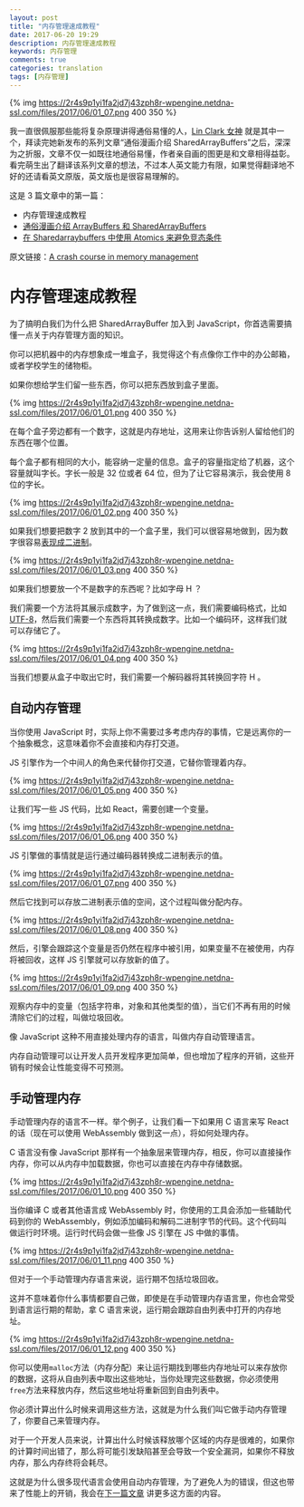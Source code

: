 ```yaml
---
layout: post
title: "内存管理速成教程"
date: 2017-06-20 19:29
description: 内存管理速成教程
keywords: 内存管理
comments: true
categories: translation
tags: [内存管理]
---
```


{% img https://2r4s9p1yi1fa2jd7j43zph8r-wpengine.netdna-ssl.com/files/2017/06/01_07.png 400 350 %}

我一直很佩服那些能将复杂原理讲得通俗易懂的人，[Lin Clark 女神](http://code-cartoons.com/) 就是其中一个，拜读完她新发布的系列文章“通俗漫画介绍 SharedArrayBuffers”之后，深深为之折服，文章不仅一如既往地通俗易懂，作者亲自画的图更是和文章相得益彰。看完萌生出了翻译该系列文章的想法，不过本人英文能力有限，如果觉得翻译地不好的还请看英文原版，英文版也是很容易理解的。

这是 3 篇文章中的第一篇：

* 内存管理速成教程
* [通俗漫画介绍 ArrayBuffers 和 SharedArrayBuffers](http://zhaozhiming.github.io/blog/2017/06/20/a-cartoon-intro-to-arraybuffers-and-sharedarraybuffers-zh/)
* [在 Sharedarraybuffers 中使用 Atomics 来避免竞态条件](http://zhaozhiming.github.io/blog/2017/06/21/avoiding-race-conditions-in-sharedarraybuffers-with-atomics-zh/)

原文链接：[A crash course in memory management](https://hacks.mozilla.org/2017/06/a-crash-course-in-memory-management/)

<!--more-->

# 内存管理速成教程
  
为了搞明白我们为什么把 SharedArrayBuffer 加入到 JavaScript，你首选需要搞懂一点关于内存管理方面的知识。  

你可以把机器中的内存想象成一堆盒子，我觉得这个有点像你工作中的办公邮箱，或者学校学生的储物柜。  

如果你想给学生们留一些东西，你可以把东西放到盒子里面。  

{% img https://2r4s9p1yi1fa2jd7j43zph8r-wpengine.netdna-ssl.com/files/2017/06/01_01.png 400 350 %}
  
在每个盒子旁边都有一个数字，这就是内存地址，这用来让你告诉别人留给他们的东西在哪个位置。  

每个盒子都有相同的大小，能容纳一定量的信息。盒子的容量指定给了机器，这个容量就叫字长。字长一般是 32 位或者 64 位，但为了让它容易演示，我会使用 8 位的字长。  

{% img https://2r4s9p1yi1fa2jd7j43zph8r-wpengine.netdna-ssl.com/files/2017/06/01_02.png 400 350 %}
  
如果我们想要把数字 2 放到其中的一个盒子里，我们可以很容易地做到，因为数字很容易[表现成二进制](https://www.khanacademy.org/math/algebra-home/alg-intro-to-algebra/algebra-alternate-number-bases/v/decimal-to-binary)。  

{% img https://2r4s9p1yi1fa2jd7j43zph8r-wpengine.netdna-ssl.com/files/2017/06/01_03.png 400 350 %}
  
如果我们想要放一个不是数字的东西呢？比如字母 H ？  

我们需要一个方法将其展示成数字，为了做到这一点，我们需要编码格式，比如 [UTF-8](https://en.wikipedia.org/wiki/UTF-8)，然后我们需要一个东西将其转换成数字。比如一个编码环，这样我们就可以存储它了。  

{% img https://2r4s9p1yi1fa2jd7j43zph8r-wpengine.netdna-ssl.com/files/2017/06/01_04.png 400 350 %}
  
当我们想要从盒子中取出它时，我们需要一个解码器将其转换回字符 H 。  

## 自动内存管理

当你使用 JavaScript 时，实际上你不需要过多考虑内存的事情，它是远离你的一个抽象概念，这意味着你不会直接和内存打交道。  

JS 引擎作为一个中间人的角色来代替你打交道，它替你管理着内存。  

{% img https://2r4s9p1yi1fa2jd7j43zph8r-wpengine.netdna-ssl.com/files/2017/06/01_05.png 400 350 %}
  
让我们写一些 JS 代码，比如 React，需要创建一个变量。  

{% img https://2r4s9p1yi1fa2jd7j43zph8r-wpengine.netdna-ssl.com/files/2017/06/01_06.png 400 350 %}
  
JS 引擎做的事情就是运行通过编码器转换成二进制表示的值。  

{% img https://2r4s9p1yi1fa2jd7j43zph8r-wpengine.netdna-ssl.com/files/2017/06/01_07.png 400 350 %}
  
然后它找到可以存放二进制表示值的空间，这个过程叫做分配内存。  

{% img https://2r4s9p1yi1fa2jd7j43zph8r-wpengine.netdna-ssl.com/files/2017/06/01_08.png 400 350 %}
  
然后，引擎会跟踪这个变量是否仍然在程序中被引用，如果变量不在被使用，内存将被回收，这样 JS 引擎就可以存放新的值了。  

{% img https://2r4s9p1yi1fa2jd7j43zph8r-wpengine.netdna-ssl.com/files/2017/06/01_09.png 400 350 %}
  
观察内存中的变量（包括字符串，对象和其他类型的值），当它们不再有用的时候清除它们的过程，叫做垃圾回收。 

像 JavaScript 这种不用直接处理内存的语言，叫做内存自动管理语言。  

内存自动管理可以让开发人员开发程序更加简单，但也增加了程序的开销，这些开销有时候会让性能变得不可预测。  

## 手动管理内存

手动管理内存的语言不一样。举个例子，让我们看一下如果用 C 语言来写 React 的话（现在可以使用 WebAssembly 做到这一点），将如何处理内存。  

C 语言没有像 JavaScript 那样有一个抽象层来管理内存，相反，你可以直接操作内存，你可以从内存中加载数据，你也可以直接在内存中存储数据。  

{% img https://2r4s9p1yi1fa2jd7j43zph8r-wpengine.netdna-ssl.com/files/2017/06/01_10.png 400 350 %}
  
当你编译 C 或者其他语言成 WebAssembly 时，你使用的工具会添加一些辅助代码到你的 WebAssembly，例如添加编码和解码二进制字节的代码。这个代码叫做运行时环境。运行时代码会做一些像 JS 引擎在 JS 中做的事情。  

{% img https://2r4s9p1yi1fa2jd7j43zph8r-wpengine.netdna-ssl.com/files/2017/06/01_11.png 400 350 %}
  
但对于一个手动管理内存语言来说，运行期不包括垃圾回收。  

这并不意味着你什么事情都要自己做，即使是在手动管理内存语言里，你也会常受到语言运行期的帮助，拿 C 语言来说，运行期会跟踪自由列表中打开的内存地址。  

{% img https://2r4s9p1yi1fa2jd7j43zph8r-wpengine.netdna-ssl.com/files/2017/06/01_12.png 400 350 %}

你可以使用`malloc`方法（内存分配）来让运行期找到哪些内存地址可以来存放你的数据，这将从自由列表中取出这些地址，当你处理完这些数据，你必须使用`free`方法来释放内存，然后这些地址将重新回到自由列表中。  

你必须计算出什么时候来调用这些方法，这就是为什么我们叫它做手动内存管理了，你要自己来管理内存。  

对于一个开发人员来说，计算出什么时候该释放哪个区域的内存是很难的，如果你的计算时间出错了，那么将可能引发缺陷甚至会导致一个安全漏洞，如果你不释放内存，那么内存终将会耗尽。  

这就是为什么很多现代语言会使用自动内存管理，为了避免人为的错误，但这也带来了性能上的开销，我会在[下一篇文章](http://zhaozhiming.github.io/blog/2017/06/20/a-cartoon-intro-to-arraybuffers-and-sharedarraybuffers-zh/) 讲更多这方面的内容。
